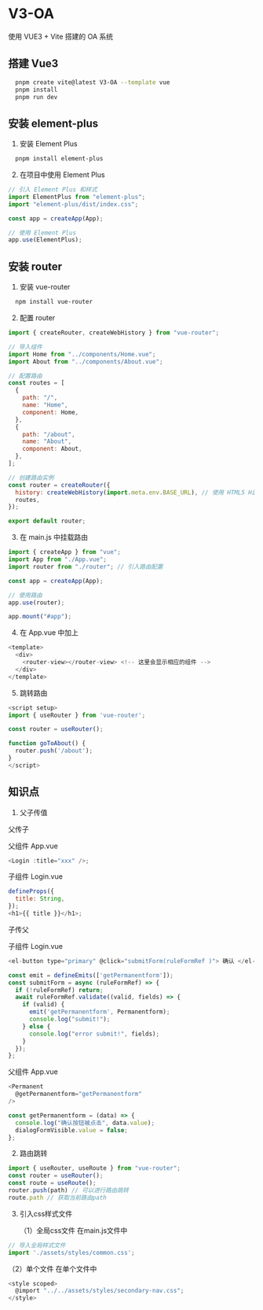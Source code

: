 # V3-OA

使用 VUE3 + Vite 搭建的 OA 系统

## 搭建 Vue3

```bash
  pnpm create vite@latest V3-OA --template vue
  pnpm install
  pnpm run dev
```

## 安装 element-plus

1. 安装 Element Plus

```bash
  pnpm install element-plus
```

2. 在项目中使用 Element Plus

```javascript
// 引入 Element Plus 和样式
import ElementPlus from "element-plus";
import "element-plus/dist/index.css";

const app = createApp(App);

// 使用 Element Plus
app.use(ElementPlus);
```

## 安装 router

1. 安装 vue-router

```bash
  npm install vue-router
```

2. 配置 router

```javascript
import { createRouter, createWebHistory } from "vue-router";

// 导入组件
import Home from "../components/Home.vue";
import About from "../components/About.vue";

// 配置路由
const routes = [
  {
    path: "/",
    name: "Home",
    component: Home,
  },
  {
    path: "/about",
    name: "About",
    component: About,
  },
];

// 创建路由实例
const router = createRouter({
  history: createWebHistory(import.meta.env.BASE_URL), // 使用 HTML5 History 模式
  routes,
});

export default router;
```

3. 在 main.js 中挂载路由

```javascript
import { createApp } from "vue";
import App from "./App.vue";
import router from "./router"; // 引入路由配置

const app = createApp(App);

// 使用路由
app.use(router);

app.mount("#app");
```

4. 在 App.vue 中加上 <router-view>

```javascript
<template>
  <div>
    <router-view></router-view> <!-- 这里会显示相应的组件 -->
  </div>
</template>
```

5. 跳转路由

```javascript
<script setup>
import { useRouter } from 'vue-router';

const router = useRouter();

function goToAbout() {
  router.push('/about');
}
</script>
```

## 知识点

1. 父子传值

父传子

父组件 App.vue

```javascript
<Login :title="xxx" />;
```

子组件 Login.vue

```javascript
defineProps({
  title: String,
});
<h1>{{ title }}</h1>;
```

子传父

子组件 Login.vue

```javascript
<el-button type="primary" @click="submitForm(ruleFormRef )"> 确认 </el-button>

const emit = defineEmits(['getPermanentform']);
const submitForm = async (ruleFormRef) => {
  if (!ruleFormRef) return;
  await ruleFormRef.validate((valid, fields) => {
    if (valid) {
      emit('getPermanentform', Permanentform);
      console.log("submit!");
    } else {
      console.log("error submit!", fields);
    }
  });
};

```

父组件 App.vue

```javascript
<Permanent
  @getPermanentform="getPermanentform"
/>

const getPermanentform = (data) => {
  console.log("确认按钮被点击", data.value);
  dialogFormVisible.value = false;
};
```

2. 路由跳转

```javascript
import { useRouter, useRoute } from "vue-router";
const router = useRouter();
const route = useRoute();
router.push(path) // 可以进行路由跳转
route.path // 获取当前路由path
```

3. 引入css样式文件
   
   （1）全局css文件
      在main.js文件中
 ```javascript
// 导入全局样式文件
import './assets/styles/common.css';
```
   
   （2）单个文件
      在单个文件中
```javascript
<style scoped>
  @import "../../assets/styles/secondary-nav.css";
</style>
```
   
